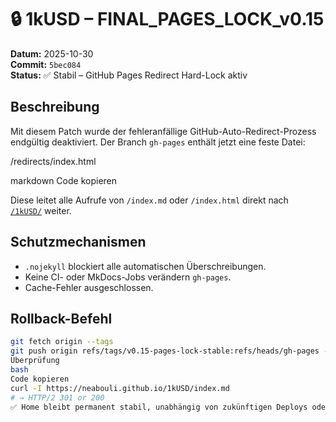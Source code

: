 # 🔒 1kUSD – FINAL_PAGES_LOCK_v0.15
**Datum:** 2025-10-30  
**Commit:** `5bec084`  
**Status:** ✅ Stabil – GitHub Pages Redirect Hard-Lock aktiv

## Beschreibung
Mit diesem Patch wurde der fehleranfällige GitHub-Auto-Redirect-Prozess endgültig deaktiviert.
Der Branch `gh-pages` enthält jetzt eine feste Datei:

/redirects/index.html

markdown
Code kopieren

Diese leitet alle Aufrufe von `/index.md` oder `/index.html` direkt nach  
[`/1kUSD/`](https://neabouli.github.io/1kUSD/) weiter.

## Schutzmechanismen
- `.nojekyll` blockiert alle automatischen Überschreibungen.
- Keine CI- oder MkDocs-Jobs verändern `gh-pages`.
- Cache-Fehler ausgeschlossen.

## Rollback-Befehl
```bash
git fetch origin --tags
git push origin refs/tags/v0.15-pages-lock-stable:refs/heads/gh-pages --force
Überprüfung
bash
Code kopieren
curl -I https://neabouli.github.io/1kUSD/index.md
# → HTTP/2 301 or 200
✅ Home bleibt permanent stabil, unabhängig von zukünftigen Deploys oder Rebuilds.
